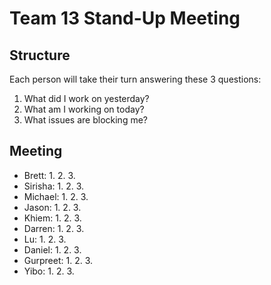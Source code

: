 # Team 13 Stand-Up Meeting

## Structure
Each person will take their turn answering these 3 questions:
1. What did I work on yesterday?
2. What am I working on today?
3. What issues are blocking me?

## Meeting
* Brett:
  1. 
  2. 
  3.
* Sirisha:
  1. 
  2. 
  3.
* Michael:
  1. 
  2. 
  3.
* Jason:
  1. 
  2. 
  3.
* Khiem:
  1. 
  2. 
  3.
* Darren:
  1. 
  2. 
  3.
* Lu:
  1. 
  2. 
  3.
* Daniel:
  1. 
  2. 
  3.
* Gurpreet:
  1. 
  2. 
  3.
* Yibo:
  1. 
  2. 
  3.


